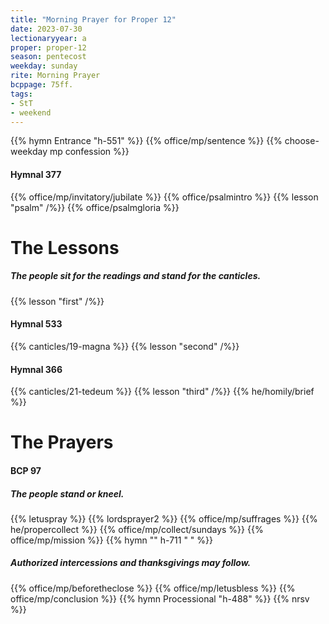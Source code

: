 ```yaml
---
title: "Morning Prayer for Proper 12"
date: 2023-07-30
lectionaryyear: a
proper: proper-12
season: pentecost
weekday: sunday
rite: Morning Prayer
bcppage: 75ff.
tags:
- StT
- weekend
---
```

{{% hymn Entrance "h-551" %}}
{{% office/mp/sentence %}}
{{% choose-weekday mp confession %}}
#### Hymnal 377
{{% office/mp/invitatory/jubilate %}}
{{% office/psalmintro %}}
{{% lesson "psalm" /%}}
{{% office/psalmgloria %}}
# The Lessons
##### The people sit for the readings and stand for the canticles.
{{% lesson "first" /%}}
#### Hymnal 533
{{% canticles/19-magna %}}
{{% lesson "second" /%}}
#### Hymnal 366
{{% canticles/21-tedeum %}}
{{% lesson "third" /%}}
{{% he/homily/brief %}}
# The Prayers
#### BCP 97
##### The people stand or kneel.
{{% letuspray %}}
{{% lordsprayer2 %}}
{{% office/mp/suffrages %}}
{{% he/propercollect %}}
{{% office/mp/collect/sundays %}}
{{% office/mp/mission %}}
{{% hymn "" h-711 "  " %}}
##### Authorized intercessions and thanksgivings may follow.
{{% office/mp/beforetheclose %}}
{{% office/mp/letusbless %}}
{{% office/mp/conclusion %}}
{{% hymn Processional "h-488" %}}
{{% nrsv %}}

